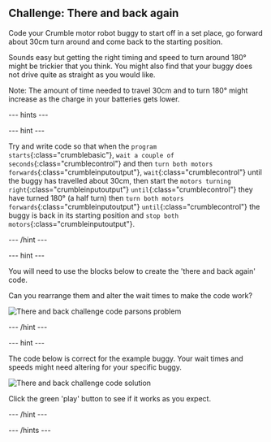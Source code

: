 ## Challenge: There and back again

Code your Crumble motor robot buggy to start off in a set place, go forward about 30cm turn around and come back to the starting position.

Sounds easy but getting the right timing and speed to turn around 180° might be trickier that you think. You might also find that your buggy does not drive quite as straight as you would like.

Note: The amount of time needed to travel 30cm and to turn 180° might increase as the charge in your batteries gets lower.

--- hints ---

--- hint ---



Try and write code so that when the `program starts`{:class="crumblebasic"}, `wait a couple of seconds`{:class="crumblecontrol"} and then `turn both motors forwards`{:class="crumbleinputoutput"}, `wait`{:class="crumblecontrol"} until the buggy has travelled about 30cm, then start the `motors turning right`{:class="crumbleinputoutput"} `until`{:class="crumblecontrol"} they have turned 180° (a half turn) then `turn both motors forwards`{:class="crumbleinputoutput"} `until`{:class="crumblecontrol"} the buggy is back in its starting position and `stop both motors`{:class="crumbleinputoutput"}.

--- /hint ---

--- hint ---

You will need to use the blocks below to create the 'there and back again' code.

Can you rearrange them and alter the wait times to make the code work?

![There and back challenge code parsons problem](images/speedAndSpins_thereAndBackCode__parsons.png)

--- /hint ---

--- hint ---

The code below is correct for the example buggy. Your wait times and speeds might need altering for your specific buggy.

![There and back challenge code solution](images/speedAndSpins_thereAndBackCode_Solution.png)

Click the green 'play' button to see if it works as you expect.

--- /hint ---

--- /hints ---